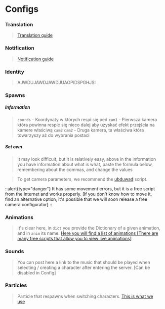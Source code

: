 # Configs

### Translation

> [Translation guide](/general-informations/translations)

### Notification

> [Notification guide](/general-informations/translations)

### Identity

> AJWDUJAWDJAWDJUAOPIDSPGHJSI

### Spawns

##### Information

> `coords` - Koordynaty w których respi się ped
> `cam1` - Pierwsza kamera która powinna respić się nieco dalej aby uzyskać efekt przejścia na kamere właściwą `cam2`
> `cam2` - Druga kamera, ta właściwa która towarzyszy aż do wybrania postaci

##### Set own

> It may look difficult, but it is relatively easy, above in the Information you have information about what is what, paste the formula below, remembering about the commas, and change the values

> To get camera parameters, we recommend the [ubduwad]() script.

::alert{type="danger"}
It has some movement errors, but it is a free script from the Internet and works properly. [If you don't know how to move it, find an alternative option, it's possible that we will soon release a free camera configurator]
::

### Animations

> It's clear here, in `dict` you provide the Dictionary of a given animation, and in `anim` its name. [Here you will find a list of animations [There are many free scripts that allow you to view live animations]](https://alexguirre.github.io/animations-list/)

### Sounds

> You can post here a link to the music that should be played when selecting / creating a character after entering the server. [Can be disabled in Config]

### Particles

> Particle that respawns when switching characters. [This is what we use](https://github.com/freamee/FiveM-ParticleViewer)
